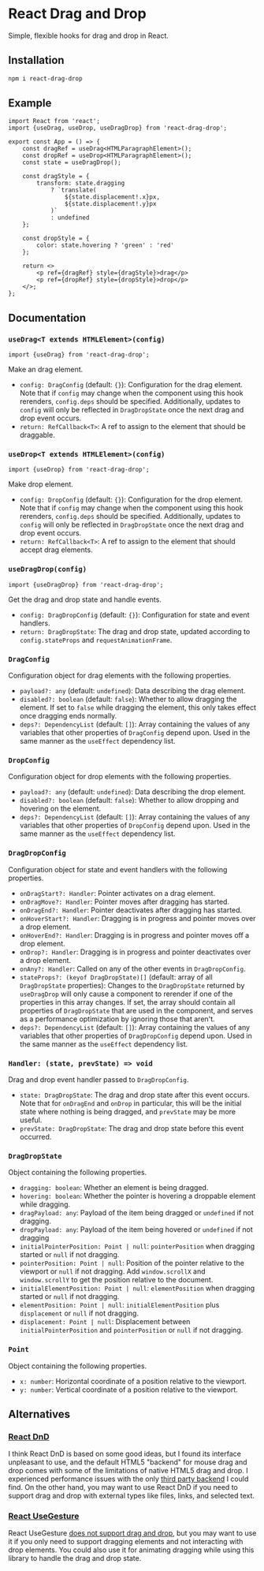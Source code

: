 # React Drag and Drop

Simple, flexible hooks for drag and drop in React.

## Installation

```sh
npm i react-drag-drop
```

## Example

```tsx
import React from 'react';
import {useDrag, useDrop, useDragDrop} from 'react-drag-drop';

export const App = () => {
    const dragRef = useDrag<HTMLParagraphElement>();
    const dropRef = useDrop<HTMLParagraphElement>();
    const state = useDragDrop();

    const dragStyle = {
        transform: state.dragging
            ? `translate(
                ${state.displacement!.x}px,
                ${state.displacement!.y}px
            )`
            : undefined
    };

    const dropStyle = {
        color: state.hovering ? 'green' : 'red'
    };

    return <>
        <p ref={dragRef} style={dragStyle}>drag</p>
        <p ref={dropRef} style={dropStyle}>drop</p>
    </>;
};
```

## Documentation

### `useDrag<T extends HTMLElement>(config)`

```tsx
import {useDrag} from 'react-drag-drop';
```

Make an drag element.

* `config: DragConfig` (default: `{}`): Configuration for the drag element. Note that if `config` may change when the component using this hook rerenders, `config.deps` should be specified. Additionally, updates to `config` will only be reflected in `DragDropState` once the next drag and drop event occurs.
* `return: RefCallback<T>`: A ref to assign to the element that should be draggable.

### `useDrop<T extends HTMLElement>(config)`

```tsx
import {useDrop} from 'react-drag-drop';
```

Make drop element.

* `config: DropConfig` (default: `{}`): Configuration for the drop element. Note that if `config` may change when the component using this hook rerenders, `config.deps` should be specified. Additionally, updates to `config` will only be reflected in `DragDropState` once the next drag and drop event occurs.
* `return: RefCallback<T>`: A ref to assign to the element that should accept drag elements.

### `useDragDrop(config)`

```tsx
import {useDragDrop} from 'react-drag-drop';
```

Get the drag and drop state and handle events.

* `config: DragDropConfig` (default: `{}`): Configuration for state and event handlers.
* `return: DragDropState`: The drag and drop state, updated according to `config.stateProps` and `requestAnimationFrame`.

### `DragConfig`

Configuration object for drag elements with the following properties.

* `payload?: any` (default: `undefined`): Data describing the drag element.
* `disabled?: boolean` (default: `false`): Whether to allow dragging the element. If set to `false` while dragging the element, this only takes effect once dragging ends normally.
* `deps?: DependencyList` (default: `[]`): Array containing the values of any variables that other properties of `DragConfig` depend upon. Used in the same manner as the `useEffect` dependency list.

### `DropConfig`

Configuration object for drop elements with the following properties.

* `payload?: any` (default: `undefined`): Data describing the drop element.
* `disabled?: boolean` (default: `false`): Whether to allow dropping and hovering on the element.
* `deps?: DependencyList` (default: `[]`): Array containing the values of any variables that other properties of `DropConfig` depend upon. Used in the same manner as the `useEffect` dependency list.

### `DragDropConfig`

Configuration object for state and event handlers with the following properties.

* `onDragStart?: Handler`: Pointer activates on a drag element.
* `onDragMove?: Handler`: Pointer moves after dragging has started.
* `onDragEnd?: Handler`: Pointer deactivates after dragging has started.
* `onHoverStart?: Handler`: Dragging is in progress and pointer moves over a drop element.
* `onHoverEnd?: Handler`: Dragging is in progress and pointer moves off a drop element.
* `onDrop?: Handler`: Dragging is in progress and pointer deactivates over a drop element.
* `onAny?: Handler`: Called on any of the other events in `DragDropConfig`.
* `stateProps?: (keyof DragDropState)[]` (default: array of all `DragDropState` properties): Changes to the `DragDropState` returned by `useDragDrop` will only cause a component to rerender if one of the properties in this array changes. If set, the array should contain all properties of `DragDropState` that are used in the component, and serves as a performance optimization by ignoring those that aren't.
* `deps?: DependencyList` (default: `[]`): Array containing the values of any variables that other properties of `DragDropConfig` depend upon. Used in the same manner as the `useEffect` dependency list.

### `Handler: (state, prevState) => void`

Drag and drop event handler passed to `DragDropConfig`.

* `state: DragDropState`: The drag and drop state after this event occurs. Note that for `onDragEnd` and `onDrop` in particular, this will be the initial state where nothing is being dragged, and `prevState` may be more useful.
* `prevState: DragDropState`: The drag and drop state before this event occurred.

### `DragDropState`

Object containing the following properties.

* `dragging: boolean`: Whether an element is being dragged.
* `hovering: boolean`: Whether the pointer is hovering a droppable element while dragging.
* `dragPayload: any`: Payload of the item being dragged or `undefined` if not dragging.
* `dropPayload: any`: Payload of the item being hovered or `undefined` if not dragging
* `initialPointerPosition: Point | null`: `pointerPosition` when dragging started or `null` if not dragging.
* `pointerPosition: Point | null`: Position of the pointer relative to the viewport or `null` if not dragging. Add `window.scrollX` and `window.scrollY` to get the position relative to the document.
* `initialElementPosition: Point | null`: `elementPosition` when dragging started or `null` if not dragging.
* `elementPosition: Point | null`: `initialElementPosition` plus `displacement` or `null` if not dragging.
* `displacement: Point | null`: Displacement between `initialPointerPosition` and `pointerPosition` or `null` if not dragging.

### `Point`

Object containing the following properties.

* `x: number`: Horizontal coordinate of a position relative to the viewport.
* `y: number`: Vertical coordinate of a position relative to the viewport.

## Alternatives

### [React DnD](https://github.com/react-dnd/react-dnd)

I think React DnD is based on some good ideas, but I found its interface unpleasant to use, and the default HTML5 "backend" for mouse drag and drop comes with some of the limitations of native HTML5 drag and drop. I experienced performance issues with the only [third party backend](https://github.com/zyzo/react-dnd-mouse-backend) I could find. On the other hand, you may want to use React DnD if you need to support drag and drop with external types like files, links, and selected text.

### [React UseGesture](https://github.com/pmndrs/react-use-gesture)

React UseGesture [does not support drag and drop](https://github.com/pmndrs/react-use-gesture/issues/88), but you may want to use it if you only need to support dragging elements and not interacting with drop elements. You could also use it for animating dragging while using this library to handle the drag and drop state.